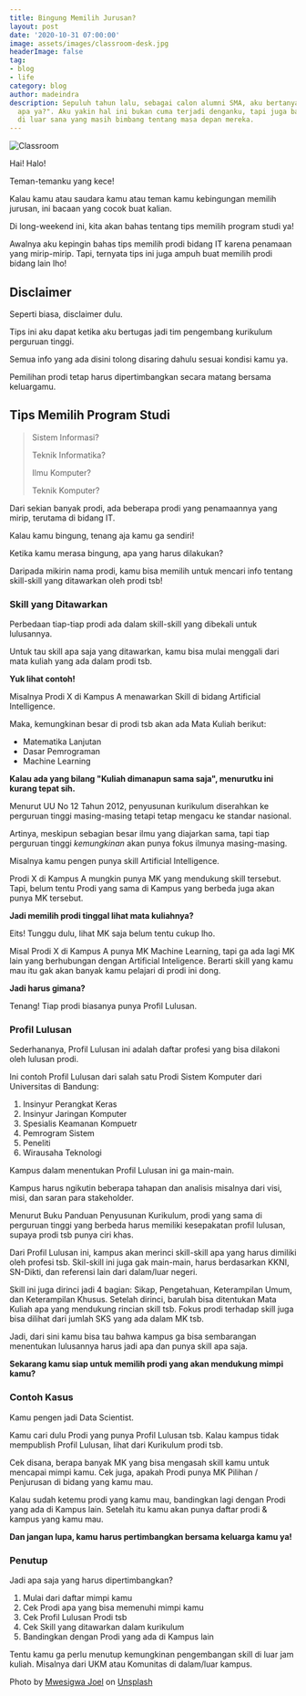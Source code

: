 ```yaml
---
title: Bingung Memilih Jurusan?
layout: post
date: '2020-10-31 07:00:00'
image: assets/images/classroom-desk.jpg
headerImage: false
tag:
- blog
- life
category: blog
author: madeindra
description: Sepuluh tahun lalu, sebagai calon alumni SMA, aku bertanya "Kuliah bidang
  apa ya?". Aku yakin hal ini bukan cuma terjadi denganku, tapi juga banyak orang
  di luar sana yang masih bimbang tentang masa depan mereka.
---
```


![Classroom](https://madeindra.github.io/assets/images/classroom-desk.jpg)

Hai! Halo!

Teman-temanku yang kece!

Kalau kamu atau saudara kamu atau teman kamu kebingungan memilih jurusan, ini bacaan yang cocok buat kalian.

Di long-weekend ini, kita akan bahas tentang tips memilih program studi ya!

Awalnya aku kepingin bahas tips memilih prodi bidang IT karena penamaan yang mirip-mirip. Tapi, ternyata tips ini juga ampuh buat memilih prodi bidang lain lho!

## Disclaimer
Seperti biasa, disclaimer dulu.

Tips ini aku dapat ketika aku bertugas jadi tim pengembang kurikulum perguruan tinggi.

Semua info yang ada disini tolong disaring dahulu sesuai kondisi kamu ya.

Pemilihan prodi tetap harus dipertimbangkan secara matang bersama keluargamu.

## Tips Memilih Program Studi
> Sistem Informasi?
> 
> Teknik Informatika?
> 
> Ilmu Komputer?
> 
> Teknik Komputer?
>

Dari sekian banyak prodi, ada beberapa prodi yang penamaannya yang mirip, terutama di bidang IT.

Kalau kamu bingung,  tenang aja kamu ga sendiri!

Ketika kamu merasa bingung, apa yang harus dilakukan?

Daripada mikirin nama prodi, kamu bisa memilih untuk mencari info tentang skill-skill yang ditawarkan oleh prodi tsb!

### Skill yang Ditawarkan
Perbedaan tiap-tiap prodi ada dalam skill-skill yang dibekali untuk lulusannya.

Untuk tau skill apa saja yang ditawarkan, kamu bisa mulai menggali dari mata kuliah yang ada dalam prodi tsb.

**Yuk lihat contoh!**

Misalnya Prodi X di Kampus A menawarkan Skill di bidang Artificial Intelligence.

Maka, kemungkinan besar di prodi tsb akan ada Mata Kuliah berikut:

- Matematika Lanjutan
- Dasar Pemrograman
- Machine Learning

**Kalau ada yang bilang "Kuliah dimanapun sama saja", menurutku ini kurang tepat sih.**

Menurut UU No 12 Tahun 2012, penyusunan kurikulum diserahkan ke perguruan tinggi masing-masing tetapi tetap mengacu ke standar nasional.

Artinya, meskipun sebagian besar ilmu yang diajarkan sama, tapi tiap perguruan tinggi *kemungkinan* akan punya fokus ilmunya masing-masing.

Misalnya kamu pengen punya skill Artificial Intelligence.

Prodi X di Kampus A mungkin punya MK yang mendukung skill tersebut. Tapi, belum tentu Prodi yang sama di Kampus yang berbeda juga akan punya MK tersebut.


**Jadi memilih prodi tinggal lihat mata kuliahnya?**

Eits! Tunggu dulu, lihat MK saja belum tentu cukup lho.

Misal Prodi X di Kampus A  punya MK Machine Learning, tapi ga ada lagi MK lain yang berhubungan dengan Artificial Inteligence. Berarti skill yang kamu mau itu gak akan banyak kamu pelajari di prodi ini dong.

**Jadi harus gimana?**

Tenang! Tiap prodi biasanya punya Profil Lulusan.

### Profil Lulusan

Sederhananya, Profil Lulusan ini adalah daftar profesi yang bisa dilakoni oleh lulusan prodi.

Ini contoh Profil Lulusan dari salah satu Prodi Sistem Komputer dari Universitas di Bandung:

1.  Insinyur Perangkat Keras
2.  Insinyur Jaringan Komputer
3.  Spesialis Keamanan Kompuetr
4.  Pemrogram Sistem
5.  Peneliti
6.  Wirausaha Teknologi

Kampus dalam menentukan Profil Lulusan ini ga main-main.

Kampus harus ngikutin beberapa tahapan dan analisis misalnya dari visi, misi, dan saran para stakeholder.

Menurut Buku Panduan Penyusunan Kurikulum, prodi yang sama di perguruan tinggi yang berbeda harus memiliki kesepakatan profil lulusan, supaya prodi tsb punya ciri khas.

Dari Profil Lulusan ini, kampus akan merinci skill-skill apa yang harus dimiliki oleh profesi tsb. Skil-skill ini juga gak main-main, harus berdasarkan KKNI, SN-Dikti, dan referensi lain dari dalam/luar negeri.

Skill ini juga dirinci jadi 4 bagian: Sikap, Pengetahuan, Keterampilan Umum, dan Keterampilan Khusus. Setelah dirinci, barulah bisa ditentukan Mata Kuliah apa yang mendukung rincian skill tsb. Fokus prodi terhadap skill juga bisa dilihat dari jumlah SKS yang ada dalam MK tsb.

Jadi, dari sini kamu bisa tau bahwa kampus ga bisa sembarangan menentukan lulusannya harus jadi apa dan punya skill apa saja.

**Sekarang kamu siap untuk memilih prodi yang akan mendukung mimpi kamu?**

### Contoh Kasus
Kamu pengen jadi Data Scientist.

Kamu cari dulu Prodi yang punya Profil Lulusan tsb. Kalau kampus tidak mempublish Profil Lulusan, lihat dari Kurikulum prodi tsb.

Cek disana, berapa banyak MK yang bisa mengasah skill kamu untuk mencapai mimpi kamu. Cek juga, apakah Prodi punya MK Pilihan / Penjurusan di bidang yang kamu mau.

Kalau sudah ketemu prodi yang kamu mau, bandingkan lagi dengan Prodi yang ada di Kampus lain. Setelah itu kamu akan punya daftar prodi & kampus yang kamu mau.

**Dan jangan lupa, kamu harus pertimbangkan bersama keluarga kamu ya!**

### Penutup
Jadi apa saja yang harus dipertimbangkan?

1. Mulai dari daftar mimpi kamu
2. Cek Prodi apa yang bisa memenuhi mimpi kamu
3. Cek Profil Lulusan Prodi tsb
4. Cek Skill yang ditawarkan dalam kurikulum
5. Bandingkan dengan Prodi yang ada di Kampus lain

Tentu kamu ga perlu menutup kemungkinan pengembangan skill di luar jam kuliah. Misalnya dari UKM atau Komunitas di dalam/luar kampus.

<span>Photo by <a href="https://unsplash.com/@munjay?utm_source=unsplash&amp;utm_medium=referral&amp;utm_content=creditCopyText">Mwesigwa Joel</a> on <a href="https://unsplash.com/s/photos/school?utm_source=unsplash&amp;utm_medium=referral&amp;utm_content=creditCopyText">Unsplash</a></span> 